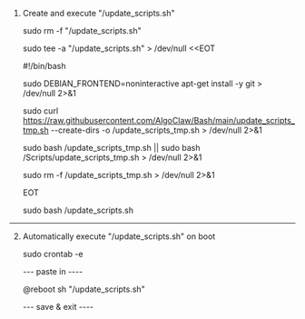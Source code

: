 1) Create and execute "/update_scripts.sh"

   sudo rm -f "/update_scripts.sh"

   sudo tee -a "/update_scripts.sh" > /dev/null <<EOT
   
   #!/bin/bash
   
   sudo DEBIAN_FRONTEND=noninteractive apt-get install -y git > /dev/null 2>&1
   
   sudo curl https://raw.githubusercontent.com/AlgoClaw/Bash/main/update_scripts_tmp.sh --create-dirs -o /update_scripts_tmp.sh > /dev/null 2>&1
   
   sudo bash /update_scripts_tmp.sh || sudo bash /Scripts/update_scripts_tmp.sh > /dev/null 2>&1
   
   sudo rm -f /update_scripts_tmp.sh > /dev/null 2>&1
   
   EOT

   sudo bash /update_scripts.sh
   
-------------------------------

2) Automatically execute "/update_scripts.sh" on boot
   
   sudo crontab -e
   
   --- paste in ----
   
   @reboot sh "/update_scripts.sh"
   
   --- save & exit ----
